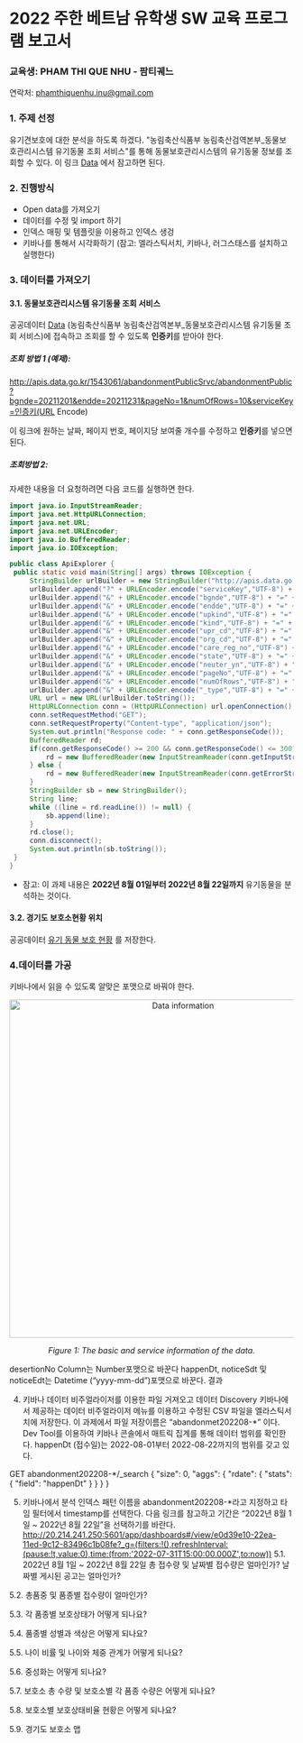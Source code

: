# 2022 주한 베트남 유학생 SW 교육 프로그램 보고서
   ### 교육생: PHAM THI QUE NHU - 팜티궤느
   연락처: phamthiquenhu.inu@gmail.com
   ### 1. 주제 선정
   유기견보호에 대한 분석을 하도록 하겠다. "농림축산식품부 농림축산검역본부_동물보호관리시스템 유기동물 조회 서비스"를 통해 동물보호관리시스템의
   유기동물 정보를 조회할 수 있다. 이 링크 [Data](https://www.data.go.kr/data/15098931/openapi.do) 에서 잠고하면 된다.
   ### 2. 진행방식
   - Open data를 가져오기
   - 데이터를 수정 및 import 하기
   - 인덱스 매핑 및 템플릿을 이용하고 인덱스 생겅
   - 키바나를 통해서 시각화하기
   (잠고: 엘라스틱서치, 키바나, 러그스태스를 설치하고 실행한다)
   ### 3. 데이터를 가져오기
   #### 3.1. 동물보호관리시스템 유기동물 조회 서비스
   공공데이터 [Data](https://www.data.go.kr/data/15098931/openapi.do) (농림축산식품부 농림축산검역본부_동물보호관리시스템 유기동물 조회 서비스)에 접속하고 조회를 할 수 있도록 **인증키**를 받아야 한다.
   ##### 조회 방법 1 (예제):
   http://apis.data.go.kr/1543061/abandonmentPublicSrvc/abandonmentPublic?bgnde=20211201&endde=20211231&pageNo=1&numOfRows=10&serviceKey=인증키(URL Encode)
   
   이 링크에 원하는 날짜, 페이지 번호, 페이지당 보여줄 개수를 수정하고 **인증키**를 넣으면 된다.
   ##### 조회방법 2: 
   자세한 내용을 더 요청하려면 다음 코드를 실행하면 한다.
   ```java
import java.io.InputStreamReader;
import java.net.HttpURLConnection;
import java.net.URL;
import java.net.URLEncoder;
import java.io.BufferedReader;
import java.io.IOException;

public class ApiExplorer {
    public static void main(String[] args) throws IOException {
        StringBuilder urlBuilder = new StringBuilder("http://apis.data.go.kr/1543061/abandonmentPublicSrvc/abandonmentPublic"); /*URL*/
        urlBuilder.append("?" + URLEncoder.encode("serviceKey","UTF-8") + "=서비스키"); /*Service Key*/
        urlBuilder.append("&" + URLEncoder.encode("bgnde","UTF-8") + "=" + URLEncoder.encode(" ", "UTF-8")); /*유기날짜(검색 시작일) (YYYYMMDD)*/
        urlBuilder.append("&" + URLEncoder.encode("endde","UTF-8") + "=" + URLEncoder.encode(" ", "UTF-8")); /*유기날짜(검색 종료일) (YYYYMMDD)*/
        urlBuilder.append("&" + URLEncoder.encode("upkind","UTF-8") + "=" + URLEncoder.encode(" ", "UTF-8")); /*축종코드 (개 : 417000, 고양이 : 422400, 기타 : 429900)*/
        urlBuilder.append("&" + URLEncoder.encode("kind","UTF-8") + "=" + URLEncoder.encode(" ", "UTF-8")); /*품종코드 (품종 조회 OPEN API 참조)*/
        urlBuilder.append("&" + URLEncoder.encode("upr_cd","UTF-8") + "=" + URLEncoder.encode(" ", "UTF-8")); /*시도코드 (시도 조회 OPEN API 참조)*/
        urlBuilder.append("&" + URLEncoder.encode("org_cd","UTF-8") + "=" + URLEncoder.encode(" ", "UTF-8")); /*시군구코드 (시군구 조회 OPEN API 참조)*/
        urlBuilder.append("&" + URLEncoder.encode("care_reg_no","UTF-8") + "=" + URLEncoder.encode(" ", "UTF-8")); /*보호소번호 (보호소 조회 OPEN API 참조)*/
        urlBuilder.append("&" + URLEncoder.encode("state","UTF-8") + "=" + URLEncoder.encode(" ", "UTF-8")); /*상태(전체 : null(빈값), 공고중 : notice, 보호중 : protect)*/
        urlBuilder.append("&" + URLEncoder.encode("neuter_yn","UTF-8") + "=" + URLEncoder.encode(" ", "UTF-8")); /*상태 (전체 : null(빈값), 예 : Y, 아니오 : N, 미상 : U)*/
        urlBuilder.append("&" + URLEncoder.encode("pageNo","UTF-8") + "=" + URLEncoder.encode("1", "UTF-8")); /*페이지 번호 (기본값 : 1)*/
        urlBuilder.append("&" + URLEncoder.encode("numOfRows","UTF-8") + "=" + URLEncoder.encode("10", "UTF-8")); /*페이지당 보여줄 개수 (1,000 이하), 기본값 : 10*/
        urlBuilder.append("&" + URLEncoder.encode("_type","UTF-8") + "=" + URLEncoder.encode(" ", "UTF-8")); /*xml(기본값) 또는 json*/
        URL url = new URL(urlBuilder.toString());
        HttpURLConnection conn = (HttpURLConnection) url.openConnection();
        conn.setRequestMethod("GET");
        conn.setRequestProperty("Content-type", "application/json");
        System.out.println("Response code: " + conn.getResponseCode());
        BufferedReader rd;
        if(conn.getResponseCode() >= 200 && conn.getResponseCode() <= 300) {
            rd = new BufferedReader(new InputStreamReader(conn.getInputStream()));
        } else {
            rd = new BufferedReader(new InputStreamReader(conn.getErrorStream()));
        }
        StringBuilder sb = new StringBuilder();
        String line;
        while ((line = rd.readLine()) != null) {
            sb.append(line);
        }
        rd.close();
        conn.disconnect();
        System.out.println(sb.toString());
    }
}
```

   * 잠고: 이 과제 내용은 **2022년 8월 01일부터 2022년 8월 22일까지** 유기동물을 분석하는 것이다.  

   #### 3.2. 경기도 보호소현황 위치
   공공데이터 [유기 동물 보호 현황](https://data.gg.go.kr/portal/data/service/selectServicePage.do?&infId=UOKOBXSYKT10BAGIDAXZ28522406&infSeq=1) 를 저장한다.
   ### 4.데이터를 가공
   키바나에서 읽을 수 있도록 알맞은 포맷으로 바꿔야 한다. 
<p align="center">
 <img src="images/data_info.png" alt="Data information" style="width:600px;"/>
</p>
<p align = "center">
 <em>Figure 1: The basic and service information of the data.</em>
</p>
 
desertionNo Column는 Number포맷으로 바꾼다
happenDt, noticeSdt 및 noticeEdt는 Datetime (“yyyy-mm-dd”)포맷으로 바꾼다.
결과
 
4.	키바나 데이터 비주얼라이저를  이용한 파일 거져오고 데이터 Discovery
 키바나에서 제공하는 데이터 비주얼라이저 메뉴를 이용하고 수정된 CSV 파일을 엘라스틱서치에 저장한다. 이 과제에서 파일 저장이름은 “abandonmet202208-*” 이다.
Dev Tool를 이용하여 키바나 콘솔에서 매트릭 집계를 통해 데이터 범위를 확인한다. happenDt (접수일)는 2022-08-01부터 2022-08-22까지의 범위를 갖고 있다.

GET abandonment202208-*/_search
 {
   "size": 0,
   "aggs": {
     "rdate": {
       "stats": {
         "field": "happenDt"
       }
     }
   }
 }

 

5.	키바나에서 분석
인덱스 패턴 이름을 abandonment202208-*라고 지정하고 타임 필터에서 timestamp를 선택한다. 다음 링크를 참고하고 기간은 “2022년 8월 1일 ~ 2022년 8월 22일”을
선택하기를 바란다.
http://20.214.241.250:5601/app/dashboards#/view/e0d39e10-22ea-11ed-9c12-83496c1b08fe?_g=(filters:!(),refreshInterval:(pause:!t,value:0),time:(from:'2022-07-31T15:00:00.000Z',to:now))
5.1.	2022년 8월 1일 ~ 2022년 8월 22일 총 접수량 및 날짜별 접수량은 얼마인가? 날짜별 게시된 공고는 얼마인가?
 
5.2.	총품중 및 품종별 접수량이 얼마인가?
 
5.3.	각 품종별 보호상태가 어떻게 되나요?
 
5.4.	품종별 성별과 색상은 어떻게 되나요?
 

5.5.	나이 비률 및 나이와 체중 관계가 어떻게 되나요?

 

 

5.6.	중성화는 어떻게 되나요?
 
5.7.	 보호소 총 수량 및 보호소별 각 품종 수량은 어떻게 되나요?

 
 

5.8.	보호소별 보호상태비율 현황은 어떻게 되나요?
 

5.9.	 경기도 보호소 맵
 
